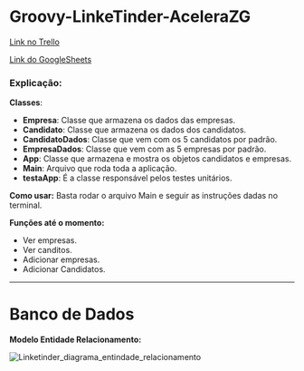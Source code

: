 # Groovy-LinkeTinder-AceleraZG

[Link no Trello](https://trello.com/b/bvsAxaEG/linketinder)


[Link do GoogleSheets](https://docs.google.com/spreadsheets/d/1GkHN5wSEZgmY-ZBkXTdNZV9Sle0mTweC4Cvh6Kv4pyY/edit#gid=0)

### Explicação:

**Classes**:
- **Empresa**: Classe que armazena os dados das empresas.
- **Candidato**: Classe que armazena os dados dos candidatos.
- **CandidatoDados**: Classe que vem com os 5 candidatos por padrão.
- **EmpresaDados**: Classe que vem com as 5 empresas por padrão.
- **App**: Classe que armazena e mostra os objetos candidatos e empresas.
- **Main**: Arquivo que roda toda a aplicação.
- **testaApp**: É a classe responsável pelos testes unitários.

**Como usar:**
Basta rodar o arquivo Main e seguir as instruções dadas no terminal.


**Funções até o momento:**
- Ver empresas.
- Ver canditos.
- Adicionar empresas.
- Adicionar Candidatos.


---
# Banco de Dados

**Modelo Entidade Relacionamento:**

![Linketinder_diagrama_entindade_relacionamento](https://github.com/VictorCalebeIFG/Groovy-LinkeTinder-AceleraZG/assets/84258178/3b6b510b-a84e-43e9-a235-50e745050559)

